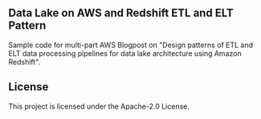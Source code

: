 ## Data Lake on AWS and Redshift ETL and ELT Pattern

Sample code for multi-part AWS Blogpost on "Design patterns of ETL and ELT data processing pipelines for data lake architecture using Amazon Redshift".

## License

This project is licensed under the Apache-2.0 License.
